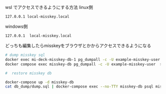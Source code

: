 

wsl でアクセスできるようにする方法
linux側
```/etc/hosts
127.0.0.1 local-misskey.local
```
windows側
```C:\Windows\System32\drivers\etc\hosts
127.0.0.1  local-misskey.local
```
どっちも編集したらmisskeyをブラウザとかからアクセスできるようになる




```bash 
# dump misskey sql 
docker exec mi-deck-misskey-db-1 pg_dumpall -c -U example-misskey-user  > db_dump/dump.sql 
docker compose exec misskey-db pg_dumpall -c -U example-misskey-user  > db_dump/dump.sql

#  restore misskey db

docker-compose up -d misskey-db
cat db_dump/dump.sql | docker-compose exec --no-TTY misskey-db psql misskey example-misskey-user
```
